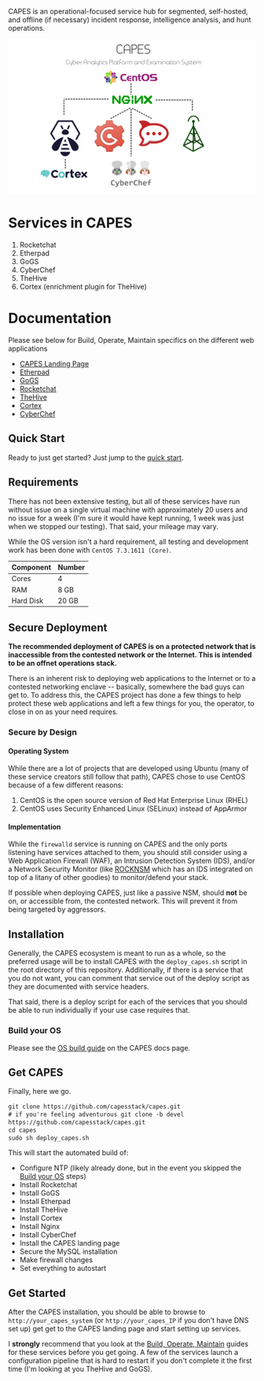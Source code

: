 CAPES is an operational-focused service hub for segmented, self-hosted, and offline (if necessary) incident response, intelligence analysis, and hunt operations.

![capes logo](/capes.png)  

# Services in CAPES
1. Rocketchat
1. Etherpad
1. GoGS
1. CyberChef
1. TheHive
1. Cortex (enrichment plugin for TheHive)

# Documentation
Please see below for Build, Operate, Maintain specifics on the different web applications
* [CAPES Landing Page](https://github.com/capesstack/capes/blob/master/landing_page/build_operate_maintain.md)  
* [Etherpad](https://github.com/capesstack/capes/blob/master/etherpad/build_operate_maintain.md)  
* [GoGS](https://github.com/capesstack/capes/blob/master/gogs/build_operate_maintain.md)  
* [Rocketchat](https://github.com/capesstack/capes/blob/master/rocketchat/build_operate_maintain.md)  
* [TheHive](https://github.com/capesstack/capes/blob/master/thehive/build_operate_maintain.md)  
* [Cortex](https://github.com/capesstack/capes/blob/master/cortex/build_operate_maintain.md)  
* [CyberChef](https://github.com/capesstack/capes/blob/master/cyberchef/build_operate_maintain.md)

<!---
* [Mumble](https://github.com/capesstack/capes/blob/master/mumble/build_operate_maintain.md)  
-->

## Quick Start
Ready to just get started? Just jump to the [quick start](#get-capes).

## Requirements
There has not been extensive testing, but all of these services have run without issue on a single virtual machine with approximately 20 users and no issue for a week (I'm sure it would have kept running, 1 week was just when we stopped our testing). That said, your mileage may vary.

While the OS version isn't a hard requirement, all testing and development work has been done with `CentOS 7.3.1611 (Core)`.

| Component | Number |
| - | - |
| Cores | 4 |
| RAM | 8 GB |
| Hard Disk | 20 GB |

## Secure Deployment
**The recommended deployment of CAPES is on a protected network that is inaccessible from the contested network or the Internet. This is intended to be an offnet operations stack.**

There is an inherent risk to deploying web applications to the Internet or to a contested networking enclave -- basically, somewhere the bad guys can get to. To address this, the CAPES project has done a few things to help protect these web applications and left a few things for you, the operator, to close in on as your need requires.

### Secure by Design
#### Operating System
While there are a lot of projects that are developed using Ubuntu (many of these service creators still follow that path), CAPES chose to use CentOS because of a few different reasons:  
1. CentOS is the open source version of Red Hat Enterprise Linux (RHEL)
1. CentOS uses Security Enhanced Linux (SELinux) instead of AppArmor

#### Implementation
While the `firewalld` service is running on CAPES and the only ports listening have services attached to them, you should still consider using a Web Application Firewall (WAF), an Intrusion Detection System (IDS), and/or a Network Security Monitor (like [ROCKNSM](http://rocknsm.io) which has an IDS integrated on top of a litany of other goodies) to monitor/defend your stack.

If possible when deploying CAPES, just like a passive NSM, should **not** be on, or accessible from, the contested network. This will prevent it from being targeted by aggressors.

## Installation
Generally, the CAPES ecosystem is meant to run as a whole, so the preferred usage will be to install CAPES with the `deploy_capes.sh` script in the root directory of this repository. Additionally, if there is a service that you do not want, you can comment that service out of the deploy script as they are documented with service headers.

That said, there is a deploy script for each of the services that you should be able to run individually if your use case requires that.

### Build your OS
Please see the [OS build guide](https://github.com/capesstack/capes/tree/master/docs#build-your-os) on the CAPES docs page.

## Get CAPES
Finally, here we go.
```
git clone https://github.com/capesstack/capes.git
# if you're feeling adventurous git clone -b devel https://github.com/capesstack/capes.git
cd capes
sudo sh deploy_capes.sh
```
This will start the automated build of:
* Configure NTP (likely already done, but in the event you skipped the [Build your OS](https://github.com/capesstack/capes/tree/master/docs#build-your-os) steps)
* Install Rocketchat  
* Install GoGS  
* Install Etherpad  
* Install TheHive  
* Install Cortex  
* Install Nginx  
* Install CyberChef    
* Install the CAPES landing page  
* Secure the MySQL installation  
* Make firewall changes  
* Set everything to autostart  

## Get Started
After the CAPES installation, you should be able to browse to `http://your_capes_system` (or `http://your_capes_IP` if you don't have DNS set up) get get to the CAPES landing page and start setting up services.

I **strongly** recommend that you look at the [Build, Operate, Maintain](https://github.com/capesstack/capes/tree/master/docs#documentation) guides for these services before you get going. A few of the services launch a configuration pipeline that is hard to restart if you don't complete it the first time (I'm looking at you TheHive and GoGS).
